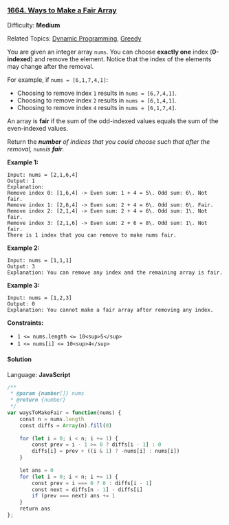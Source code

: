 ### [1664\. Ways to Make a Fair Array](https://leetcode.com/problems/ways-to-make-a-fair-array/)

Difficulty: **Medium**  

Related Topics: [Dynamic Programming](https://leetcode.com/tag/dynamic-programming/), [Greedy](https://leetcode.com/tag/greedy/)


You are given an integer array `nums`. You can choose **exactly one** index (**0-indexed**) and remove the element. Notice that the index of the elements may change after the removal.

For example, if `nums = [6,1,7,4,1]`:

*   Choosing to remove index `1` results in `nums = [6,7,4,1]`.
*   Choosing to remove index `2` results in `nums = [6,1,4,1]`.
*   Choosing to remove index `4` results in `nums = [6,1,7,4]`.

An array is **fair** if the sum of the odd-indexed values equals the sum of the even-indexed values.

Return the _**number** of indices that you could choose such that after the removal,_ `nums`_is **fair**._

**Example 1:**

```
Input: nums = [2,1,6,4]
Output: 1
Explanation:
Remove index 0: [1,6,4] -> Even sum: 1 + 4 = 5\. Odd sum: 6\. Not fair.
Remove index 1: [2,6,4] -> Even sum: 2 + 4 = 6\. Odd sum: 6\. Fair.
Remove index 2: [2,1,4] -> Even sum: 2 + 4 = 6\. Odd sum: 1\. Not fair.
Remove index 3: [2,1,6] -> Even sum: 2 + 6 = 8\. Odd sum: 1\. Not fair.
There is 1 index that you can remove to make nums fair.
```

**Example 2:**

```
Input: nums = [1,1,1]
Output: 3
Explanation: You can remove any index and the remaining array is fair.
```

**Example 3:**

```
Input: nums = [1,2,3]
Output: 0
Explanation: You cannot make a fair array after removing any index.
```

**Constraints:**

*   `1 <= nums.length <= 10<sup>5</sup>`
*   `1 <= nums[i] <= 10<sup>4</sup>`


#### Solution

Language: **JavaScript**

```javascript
/**
 * @param {number[]} nums
 * @return {number}
 */
var waysToMakeFair = function(nums) {
    const n = nums.length 
    const diffs = Array(n).fill(0)
    
    for (let i = 0; i < n; i += 1) {
        const prev = i - 1 >= 0 ? diffs[i - 1] : 0
        diffs[i] = prev + ((i & 1) ? -nums[i] : nums[i])
    }
    
    let ans = 0
    for (let i = 0; i < n; i += 1) {
        const prev = i === 0 ? 0 : diffs[i - 1]
        const next = diffs[n - 1] - diffs[i]
        if (prev === next) ans += 1
    }
    return ans
};
```